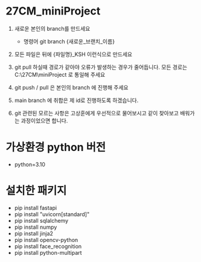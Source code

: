 # 27CM_miniProject

1. 새로운 본인의 branch를 만드세요
   - 명령어 git branch {새로운_브랜치_이름}

2. 모든 파일은 뒤에 {파일명}_KSH 이런식으로 만드세요

3. git pull 하실때 경로가 같아야 오류가 발생하는 경우가 줄어듭니다. 모든 경로는 C:\27CM\miniProject 로 통일해 주세요

4. git push / pull 은 본인의 branch 에 진행해 주세요

5. main branch 에 취합은 제 id로 진행하도록 하겠습니다.

6. git 관련된 모르는 사항은 고상훈에게 우선적으로 물어보시고 같이 찾아보고 배워가는 과정이었으면 합니다.

# 가상환경 python 버전
- python=3.10

# 설치한 패키지
- pip install fastapi
- pip install "uvicorn[standard]"
- pip install sqlalchemy
- pip install numpy
- pip install jinja2
- pip install opencv-python
- pip install face_recognition
- pip install python-multipart
